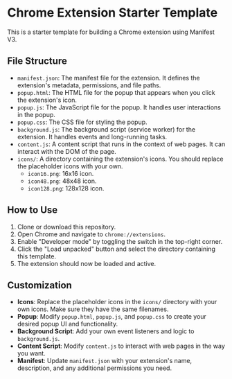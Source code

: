 # Chrome Extension Starter Template

This is a starter template for building a Chrome extension using Manifest V3.

## File Structure

-   `manifest.json`: The manifest file for the extension. It defines the extension's metadata, permissions, and file paths.
-   `popup.html`: The HTML file for the popup that appears when you click the extension's icon.
-   `popup.js`: The JavaScript file for the popup. It handles user interactions in the popup.
-   `popup.css`: The CSS file for styling the popup.
-   `background.js`: The background script (service worker) for the extension. It handles events and long-running tasks.
-   `content.js`: A content script that runs in the context of web pages. It can interact with the DOM of the page.
-   `icons/`: A directory containing the extension's icons. You should replace the placeholder icons with your own.
    -   `icon16.png`: 16x16 icon.
    -   `icon48.png`: 48x48 icon.
    -   `icon128.png`: 128x128 icon.

## How to Use

1.  Clone or download this repository.
2.  Open Chrome and navigate to `chrome://extensions`.
3.  Enable "Developer mode" by toggling the switch in the top-right corner.
4.  Click the "Load unpacked" button and select the directory containing this template.
5.  The extension should now be loaded and active.

## Customization

-   **Icons**: Replace the placeholder icons in the `icons/` directory with your own icons. Make sure they have the same filenames.
-   **Popup**: Modify `popup.html`, `popup.js`, and `popup.css` to create your desired popup UI and functionality.
-   **Background Script**: Add your own event listeners and logic to `background.js`.
-   **Content Script**: Modify `content.js` to interact with web pages in the way you want.
-   **Manifest**: Update `manifest.json` with your extension's name, description, and any additional permissions you need.
